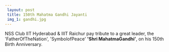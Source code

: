```yaml
---
 layout: post	
 title: 150th Mahatma Gandhi Jayanti
 img_1: gandhi.jpg
---
```


NSS Club IIT Hyderabad & IIIT Raichur pay tribute to a great leader, the 'FatherOfTheNation', 'SymbolofPeace' <b>'Shri MahatmaGandhi’</b>, on his 150th Birth Anniversary.
